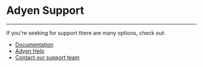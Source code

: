 # Adyen Support
***

If you're seeking for support there are many options, check out:

* [Documentation](https://docs.adyen.com)
* [Adyen Help](https://help.adyen.com/)
* [Contact our support team](https://ca-live.adyen.com/ca/ca/contactUs/support.shtml)